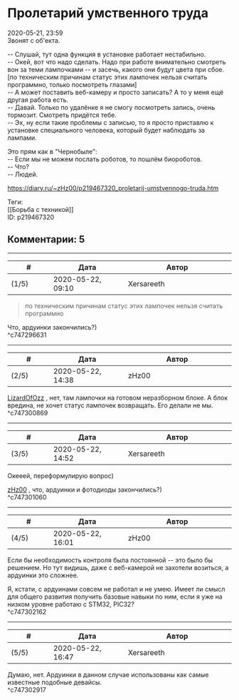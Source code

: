 Пролетарий умственного труда
============================

  
2020-05-21, 23:59  
 Звонят с об'екта.   
   
 -- Слушай, тут одна функция в установке работает нестабильно.   
 -- Окей, вот что надо сделать. Надо при работе внимательно смотреть вон за теми лампочками -- и засечь, какого они будут цвета при сбое. [по техническим причинам статус этих лампочек нельзя считать программно, только посмотреть глазами]   
 -- А может поставить веб-камеру и просто записать? А то у меня ещё другая работа есть.   
 -- Давай. Только по удалёнке я не смогу посмотреть запись, очень тормозит. Смотреть придётся тебе.   
 -- Эх, ну если такие проблемы с записью, то я просто приставлю к установке специального человека, который будет наблюдать за лампами.   
   
 Это прям как в "Чернобыле":   
 -- Если мы не можем послать роботов, то пошлём биороботов.   
 -- Что?   
 -- Людей.   
  
<https://diary.ru/~zHz00/p219467320_proletarij-umstvennogo-truda.htm>  
  
Теги:  
[[Борьба с техникой]]  
ID: p219467320  


Комментарии: 5
--------------

  


---



|         #         |              Дата              |                     Автор                     |           ID           |
| --- | --- | --- | --- |
| (1/5) | 2020-05-22, 09:10 | Xersareeth | c747296631 |

  
 
>  по техническим причинам статус этих лампочек нельзя считать программно 

   
 Что, ардуинки закончились?)   
 ^c747296631

---



|         #         |              Дата              |                     Автор                     |           ID           |
| --- | --- | --- | --- |
| (2/5) | 2020-05-22, 14:38 | zHz00 | c747300869 |

  
  [LizardOfOzz](http://LizardsBurrow.diary.ru "One more night")  , нет, там лампочки на готовом неразборном блоке. А блок вредина, не хочет статус лампочек возвращать. Его делали не мы.   
 ^c747300869

---



|         #         |              Дата              |                     Автор                     |           ID           |
| --- | --- | --- | --- |
| (3/5) | 2020-05-22, 14:52 | Xersareeth | c747301060 |

  
 Окееей, переформулирую вопрос)   
   
  [zHz00](https://zHz00.diary.ru "Untitled")  , что, ардуинки и фотодиоды закончились?)   
 ^c747301060

---



|         #         |              Дата              |                     Автор                     |           ID           |
| --- | --- | --- | --- |
| (4/5) | 2020-05-22, 16:01 | zHz00 | c747302162 |

  
 Если бы необходимость контроля была постоянной -- это было бы решением. Но тут видишь, даже с веб-камерой не захотели возиться, а ардуинки это сложнее.   
   
 Я, кстати, с ардуинами совсем не работал и не умею. Имеет ли смысл для общего развития получить базовые навыки по ним, если я уже на низком уровне работаю с STM32, PIC32?   
 ^c747302162

---



|         #         |              Дата              |                     Автор                     |           ID           |
| --- | --- | --- | --- |
| (5/5) | 2020-05-22, 16:47 | Xersareeth | c747302917 |

  
 Думаю, нет. Ардуинки в данном случае использованы как самые известные подобные девайсы.   
 ^c747302917